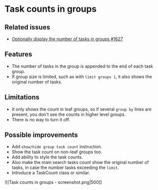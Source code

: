 # Task counts in groups

## Related issues

- [Optionally display the number of tasks in groups #1627](https://github.com/obsidian-tasks-group/obsidian-tasks/issues/1627)

## Features

- The number of tasks in the group is appended to the end of each task group.
- If group size is limited, such as with `limit groups 1`, it also shows the original number of tasks.

## Limitations

- It only shows the count in leaf groups, so if several `group by` lines are present, you don't see the counts in higher level groups.
- There is no way to turn it off.

## Possible improvements

- Add `show/hide group task count` instruction.
- Show the task count on non-leaf groups too.
- Add ability to style the task counts.
- Also make the main search tasks count show the original number of tasks, in case the number tasks exceeding the `limit`.
- Introduce a TaskCount class or similar.

![[Task counts in groups - screenshot.png|500]]
